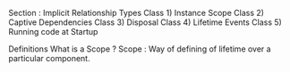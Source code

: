 ﻿

Section : Implicit Relationship Types
Class 1) Instance Scope
Class 2) Captive Dependencies
Class 3) Disposal 
Class 4) Lifetime Events
Class 5) Running code at Startup


Definitions
What is a Scope ? 
  Scope : Way of defining of lifetime over a particular component. 
